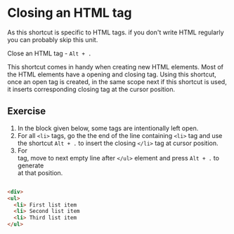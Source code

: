 Closing an HTML tag
====================

As this shortcut is specific to HTML tags. if you don't write HTML regularly
you can probably skip this unit.

Close an HTML tag - `Alt + .`

This shortcut comes in handy when creating new HTML elements. Most of the
HTML elements have a opening and closing tag. Using this shortcut, once an
open tag is created, in the same scope next if this shortcut is used, it
inserts corresponding closing tag at the cursor position.


Exercise
---------

1. In the block given below, some tags are intentionally left open.
2. For all `<li>` tags, go the the end of the line containing `<li>` tag and
   use the shortcut `Alt + .` to insert the closing `</li>` tag at cursor
   position.
3. For <div> tag, move to next empty line after `</ul>` element and press
   `Alt + .` to generate </div> at that position.

```html

<div>
<ul>
  <li> First list item
  <li> Second list item
  <li> Third list item
</ul>

```
